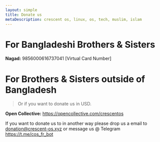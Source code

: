 ```yaml
---
layout: simple
title: Donate us
metaDescription: crescent os, linux, os, tech, muslim, islam
---
```


# For Bangladeshi Brothers & Sisters

**Nagad:** 9856000616737041 [Virtual Card Number]

# For Brothers & Sisters outside of Bangladesh

> Or if you want to donate us in USD.

**Open Collective:** <https://opencollective.com/crescentos>

<callout> If you want to donate us to in another way please drop us a email to <donation@crescent-os.xyz> or message us @ Telegram <https://t.me/cos_fr_bot> </callout>